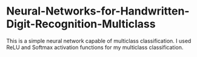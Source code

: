 # Neural-Networks-for-Handwritten-Digit-Recognition-Multiclass
 This is a simple neural network capable of multiclass classification. I used ReLU and Softmax activation functions for my multiclass classification.

